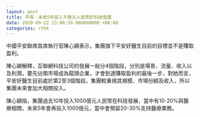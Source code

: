 ```yaml
---
layout: post
title: 平保：未來5年投入千億元人民幣於科技發展
date: 2020-09-22 13:00:59.000000000 +08:00
categories: rthk
---
```


中國平安聯席首席執行官陳心穎表示，集團旗下平安好醫生目前的目標並不是賺取盈利。

陳心穎解釋，互聯網科技公司的發展一般分4個階段，分別是場景、流量、收入以及利潤，要先佔領市場成為龍頭企業，才會到達賺取盈利的最後一步，對她而言，平安好醫生目前處於第2至3個階段，集團較重視其規模、市場份額及收入，所以集團未來會加大相關投入。

陳心穎指，集團過去10年投入1000億元人民幣在科技發展，當中有10-20%與醫療相關，未來5年會再投入1000億元，當中會預留20-30%支持醫療業務。
